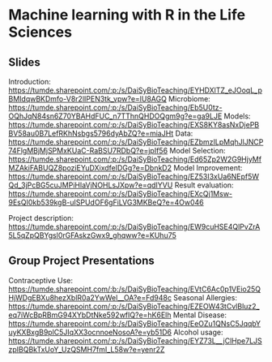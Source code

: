 # Machine learning with R in the Life Sciences


## Slides

Introduction: https://tumde.sharepoint.com/:p:/s/DaiSyBioTeaching/EYHDXlTZ_eJOoqL_pBMIdqwBKDmfo-V8r2lIPEN3tk_vpw?e=lU8AGQ
Microbiome: https://tumde.sharepoint.com/:p:/s/DaiSyBioTeaching/Eb5U0tz-OQhJqN84sn6Z70YBAHdFUC_n7TThnQHDOQgm9g?e=ga9LJE
Models: https://tumde.sharepoint.com/:p:/s/DaiSyBioTeaching/EXS8KY8asNxDjePBBV58au0B7LefRKhNsbgs5796dyAbZQ?e=miaJHt
Data: https://tumde.sharepoint.com/:p:/s/DaiSyBioTeaching/EZbmzILpMqhJlJNCP74FlgMBjMjSPMxKUaC-RaBSU7RDbQ?e=jpIf56
Model Selection: https://tumde.sharepoint.com/:p:/s/DaiSyBioTeaching/Ed65Zp2W2G9HjyMfMZAkiFABUQZ8poziEYuDXixdfeIDGg?e=DbnkD2
Model Improvement: https://tumde.sharepoint.com/:p:/s/DaiSyBioTeaching/EZ53I3xUa6NEpf5WQd_3jPcBG5cuJMPiHlaVjNOHLsJXpw?e=qdIYVU
Result evaluation: https://tumde.sharepoint.com/:p:/s/DaiSyBioTeaching/EXcQj1Msw-9EsQI0kb539kgB-uISPUdOF6gFiLVG3MKBeQ?e=4Ow046

Project description: https://tumde.sharepoint.com/:p:/s/DaiSyBioTeaching/EW9cuHSE4QlPvZrA5L5qZpQBYgsl0rGFAskzGwx9_ghqww?e=KUhu75

## Group Project Presentations
Contraceptive Use: https://tumde.sharepoint.com/:b:/s/DaiSyBioTeaching/EVtC6Ac0p1VEio25QHjWDgEBXu8hezXblR0a2YwWel__OA?e=Fd948c
Seasonal Allergies: https://tumde.sharepoint.com/:p:/s/DaiSyBioTeaching/EZEOW43tCvlBluz2_eq7iWcBpRBmG94XYbDtNke592wfIQ?e=hK6Elh
Mental Disease: https://tumde.sharepoint.com/:b:/s/DaiSyBioTeaching/EeOZu1QNsC5JqqbYuyKXBxgB9plC5JIqXX3ocnnoeNosoA?e=yb51D6
Alcohol usage: https://tumde.sharepoint.com/:p:/s/DaiSyBioTeaching/EYZ73L__jClHpe7LJSzpIBQBkTxUoY_UzQSMH7fmI_L58w?e=yenr2Z
